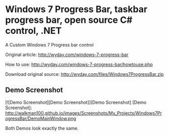 # Windows 7 Progress Bar, taskbar progress bar, open source C# control, .NET
A Custom Windows 7 Progress bar control

Original article: http://wyday.com/windows-7-progress-bar

How to use: http://wyday.com/windows-7-progress-bar/howtouse.php

Download original source: http://wyday.com/files/Windows7ProgressBar.zip

## Demo Screenshot
[![Demo Screenshot][Demo Screenshot]][Demo Screenshot]
  [Demo Screenshot]: http://walkman100.github.io/images/Screenshots/My_Projects/Windows7ProgressBar/DemoMainWindow.png

Both Demos look exactly the same.
